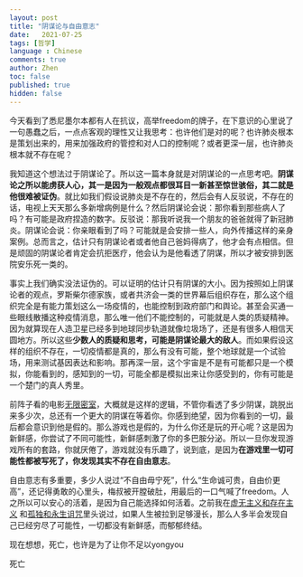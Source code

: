 ```yaml
---
layout: post
title: "阴谋论与自由意志"
date:   2021-07-25
tags: [哲学]
language : Chinese
comments: true
author: Zhen
toc: false
published: true
hidden: false
---
```

今天看到了悉尼墨尔本都有人在抗议，高举freedom的牌子，在下意识的心里说了一句愚蠢之后，一点点客观的理性又让我思考：也许他们是对的呢？也许肺炎根本是策划出来的，用来加强政府的管控和对人口的控制呢？或者更深一层，也许肺炎根本就不存在呢？

我知道这个想法过于阴谋论了。所以这一篇本身就是对阴谋论的一点思考吧。**阴谋论之所以能虏获人心，其一是因为一般观点都很耳目一新甚至惊世骇俗，其二就是他很难被证伪**。就比如我们假设说肺炎是不存在的，然后会有人反驳说，不存在的话，电视上天天那么多新增病例是什么？然后阴谋论会说：那你看到那些病人了吗？有可能是政府捏造的数字。反驳说：那我听说我一个朋友的爸爸就得了新冠肺炎。阴谋论会说：你亲眼看到了吗？可能就是会安排一些人，向外传播这样的亲身案例。总而言之，估计只有阴谋论者或者他自己爸妈得病了，他才会有点相信。但是顽固的阴谋论者肯定会抗拒医疗，他会认为是他看透了阴谋，所以才被安排到医院安乐死一类的。

事实上我们确实没法证伪的。可以证明的估计只有阴谋的大小。因为按照如上阴谋论者的观点，罗斯柴尔德家族，或者共济会一类的世界幕后组织存在，那么这个组织完全是有能力策划这么一场疫情的，也能控制到政府部门和舆论。甚至会买通一些眼线散播这种疫情消息，那么唯一他们不能控制的，可能就是人类的质疑精神。因为就算现在人造卫星已经多到地球同步轨道就像垃圾场了，还是有很多人相信天圆地方。所以这些**少数人的质疑和思考，可能是阴谋论最大的敌人**。而如果假设这样的组织不存在，一切疫情都是真的，那么有没有可能，整个地球就是一个试验场，用来测试基因表达和影响。那再深一层，这个宇宙是不是有可能都只是一个模拟，你能看到的，感知到的一切，可能全都是模拟出来让你感受到的，你有可能是一个楚门的真人秀里。

前阵子看的电影[无限密室](https://movie.douban.com/subject/26428577/)，大概就是这样的逻辑，不管你看透了多少阴谋，跳脱出来多少次，总还有一个更大的阴谋在等着你。你感到绝望，因为你看到的一切，最后都会意识到他是假的。那么游戏也是假的，为什么你还是玩的开心呢？这是因为新鲜感，你尝试了不同可能性，新鲜感刺激了你的多巴胺分泌。所以一旦你发现游戏所有的套路，你就厌倦了，游戏就没有乐趣了，说到底，是因为**在游戏里一切可能性都被写死了，你发现其实不存在自由意志**。

自由意志有多重要，多少人说过“不自由毋宁死”，什么“生命诚可贵，自由价更高”，还记得勇敢的心里头，梅叔被开膛破肚，用最后的一口气喊了freedom。人之所以可以安心的活着，是因为自己能选择如何活着。之前我在[虚无主义和存在主义](/虚无主义和存在主义) 和[孤独和永生诅咒](/孤独和永生诅咒)里头说过，如果人生被拉到足够漫长，那么人多半会发现自己已经穷尽了可能性，一切都没有新鲜感，而郁郁终结。

现在想想，死亡，也许是为了让你不足以yongyou

死亡


<!--stackedit_data:
eyJoaXN0b3J5IjpbLTEzOTE3ODg2OThdfQ==
-->